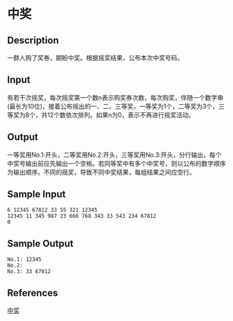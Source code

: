 # 中奖

## Description

一群人购了奖券，期盼中奖。根据摇奖结果，公布本次中奖号码。

## Input

有若干次摇奖，每次摇奖第一个数n表示购奖券次数，每次购奖，伴随一个数字串(最长为10位)，接着公布摇出的一、二、三等奖，一等奖为1个，二等奖为3个，三等奖为8个，共12个数依次排列。如果n为0，表示不再进行摇奖活动。

## Output

一等奖用No.1:开头，二等奖用No.2:开头，三等奖用No.3:开头，分行输出，每个中奖号输出前应先输出一个空格。若同等奖中有多个中奖号，则以公布的数字顺序为输出顺序。不同的摇奖，导致不同中奖结果，每组结果之间应空行。

## Sample Input

```
6 12345 67812 33 55 321 12345
12345 11 345 987 23 666 768 343 33 543 234 67812
0
```

## Sample Output

```
No.1: 12345
No.2:
No.3: 33 67812
```

## References

[中奖](http://cpp.zjut.edu.cn/ShowProblem.aspx?ShowID=1479)


